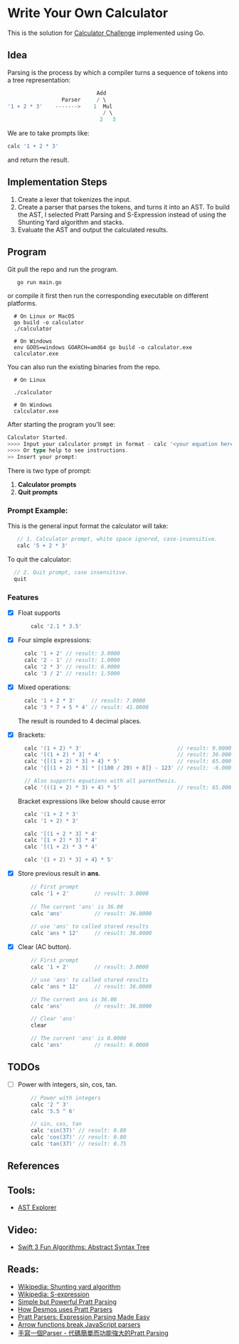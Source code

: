 # Write Your Own Calculator

This is the solution for [Calculator Challenge](https://codingchallenges.fyi/challenges/challenge-calculator)
implemented using Go.

## Idea

Parsing is the process by which a compiler turns a sequence of tokens into a tree representation:

```go
                            Add
                 Parser     / \
'1 + 2 * 3'    ------->    1  Mul
                              / \
                             2   3
```

We are to take prompts like:

```go
calc '1 + 2 * 3'
```

and return the result.

## Implementation Steps

1. Create a lexer that tokenizes the input.
2. Create a parser that parses the tokens, and turns it into an AST.
   To build the AST, I selected Pratt Parsing and S-Expression instead of using the Shunting Yard algorithm and stacks.
3. Evaluate the AST and output the calculated results.

## Program

Git pull the repo and run the program.

```shell
   go run main.go
```

or compile it first then run the corresponding executable on different platforms.

```shell
  # On Linux or MacOS
  go build -o calculator
  ./calculator
  
  # On Windows
  env GOOS=windows GOARCH=amd64 go build -o calculator.exe
  calculator.exe
```

You can also run the existing binaries from the repo.

```shell
  # On Linux
  
  ./calculator
  
  # On Windows
  calculator.exe
```

After starting the program you'll see:

```go
Calculator Started.
>>>> Input your calculator prompt in format - calc '<your equation here>'
>>>> Or type help to see instructions.
>> Insert your prompt:
```

There is two type of prompt:

1. **Calculator prompts**
2. **Quit prompts**

### Prompt Example:

This is the general input format the calculator will take:

```go
   // 1. Calculator prompt, white space ignored, case-insensitive.
   calc '5 + 2 * 3'
```

To quit the calculator:

```go
  // 2. Quit prompt, case insensitive.    
  quit  
```

### Features
- [x] Float supports
    ```go
        calc '2.1 * 3.5'
    ```

- [x] Four simple expressions:

  ```go
    calc '1 + 2' // result: 3.0000
    calc '2 - 1' // result: 1.0000
    calc '2 * 3' // result: 6.0000
    calc '3 / 2' // result: 1.5000
  ```

- [x] Mixed operations:

  ```go
    calc '1 + 2 * 3'     // result: 7.0000
    calc '3 * 7 + 5 * 4' // result: 41.0000
  ```

  The result is rounded to 4 decimal places.

- [x] Brackets:
  ```go
    calc '(1 + 2) * 3'                              // result: 9.0000
    calc '[(1 + 2) * 3] * 4'                        // result: 36.0000
    calc '{[(1 + 2) * 3] + 4} * 5'                  // result: 65.0000
    calc '{[(1 + 2) * 3] * [(100 / 20) + 8]} - 123' // result: -6.0000

    // Also supports equations with all parenthesis.
    calc '(((1 + 2) * 3) + 4) * 5'                  // result: 65.0000
  ```

  Bracket expressions like below should cause error
  ```go
    calc '(1 + 2 * 3'
    calc '1 + 2) * 3'

    calc '[(1 + 2 * 3] * 4'
    calc '[1 + 2) * 3] * 4'
    calc '[(1 + 2) * 3 * 4'

    calc '{1 + 2) * 3] + 4} * 5'
  ```

- [x] Store previous result in **ans**.
    ```go
        // First prompt
        calc '1 + 2'        // result: 3.0000
        
        // The current 'ans' is 36.00
        calc 'ans'          // result: 36.0000
            
        // use 'ans' to called stored results
        calc 'ans * 12'     // result: 36.0000
    ```
- [x] Clear (AC button).
    ```go
        // First prompt
        calc '1 + 2'        // result: 3.0000
   
        // use 'ans' to called stored results
        calc 'ans * 12'     // result: 36.0000
   
        // The current ans is 36.00
        calc 'ans'          // result: 36.0000
   
        // Clear 'ans'
        clear
   
        // The current 'ans' is 0.0000
        calc 'ans'          // result: 0.0000 
    ```

## TODOs


- [ ] Power with integers, sin, cos, tan.
    ```go
        // Power with integers
        calc '2 ^ 3'
        calc '5.5 ^ 6' 
    ```
    ```go
        // sin, cos, tan
        calc 'sin(37)' // result: 0.80
        calc 'cos(37)' // result: 0.80 
        calc 'tan(37)' // result: 0.75
    ```

## References

## Tools:

- [AST Explorer](https://astexplorer.net)

## Video:

- [Swift 3 Fun Algorithms: Abstract Syntax Tree](https://www.youtube.com/watch?v=r14Vtwi2k7s)

## Reads:

- [Wikipedia: Shunting yard algorithm](https://en.wikipedia.org/wiki/Shunting_yard_algorithm#The_algorithm_in_detail)
- [Wikipedia: S-expression](https://en.wikipedia.org/wiki/S-expression)
- [Simple but Powerful Pratt Parsing](https://matklad.github.io/2020/04/13/simple-but-powerful-pratt-parsing.html#From-Precedence-to-Binding-Power)
- [How Desmos uses Pratt Parsers](https://engineering.desmos.com/articles/pratt-parser/)
- [Pratt Parsers: Expression Parsing Made Easy](https://journal.stuffwithstuff.com/2011/03/19/pratt-parsers-expression-parsing-made-easy/)
- [Arrow functions break JavaScript parsers](https://dev.to/samthor/arrow-functions-break-javascript-parsers-1ldp)
- [手寫一個Parser - 代碼簡單而功能強大的Pratt Parsing](https://zhuanlan.zhihu.com/p/471075848)